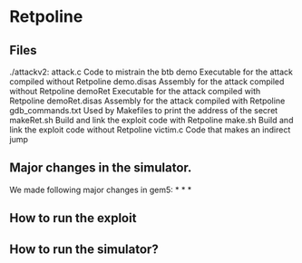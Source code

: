 
# Retpoline

## Files
./attackv2:
attack.c            Code to mistrain the btb
demo                Executable for the attack compiled without Retpoline
demo.disas          Assembly for the attack compiled without Retpoline
demoRet             Executable for the attack compiled with Retpoline
demoRet.disas       Assembly for the attack compiled with Retpoline
gdb\_commands.txt   Used by Makefiles to print the address of the secret
makeRet.sh          Build and link the exploit code with Retpoline
make.sh             Build and link the exploit code without Retpoline
victim.c            Code that makes an indirect jump

## Major changes in the simulator.

We made following major changes in gem5:
*
*
*

## How to run the exploit

## How to run the simulator?

